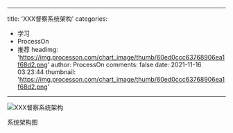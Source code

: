
---
title: 'XXX督察系统架构'
categories: 
 - 学习
 - ProcessOn
 - 推荐
headimg: 'https://img.processon.com/chart_image/thumb/60ed0ccc63768906ea1f68d2.png'
author: ProcessOn
comments: false
date: 2021-11-16 03:23:44
thumbnail: 'https://img.processon.com/chart_image/thumb/60ed0ccc63768906ea1f68d2.png'
---

<div>   
<img class="thumb" alt="XXX督察系统架构" src="https://img.processon.com/chart_image/thumb/60ed0ccc63768906ea1f68d2.png" referrerpolicy="no-referrer">
<p>系统架构图</p>  
</div>
            